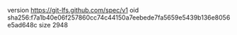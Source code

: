 version https://git-lfs.github.com/spec/v1
oid sha256:f7a1b40e06f257860cc74c44150a7eebede7fa5659e5439b136e8056e5ad648c
size 2948
